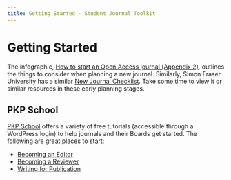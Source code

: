 ```yaml
---
title: Getting Started - Student Journal Toolkit
--- 
```


# Getting Started

The infographic, [How to start an Open Access journal (Appendix 2)](./appendix-2), outlines the things to consider when planning a new journal. Similarly, Simon Fraser University has a similar [New Journal Checklist](https://www.lib.sfu.ca/help/publish/dp/new-journal-checklist). Take some time to view it or similar resources in these early planning stages.

## PKP School

[PKP School](https://pkpschool.sfu.ca/) offers a variety of free tutorials (accessible through a WordPress login) to help journals and their Boards get started. The following are great places to start:

* [Becoming an Editor](https://pkpschool.sfu.ca/courses/becoming-an-editor/)
* [Becoming a Reviewer](https://pkpschool.sfu.ca/courses/becoming-a-reviewer/)
* [Writing for Publication](https://pkpschool.sfu.ca/courses/writing-for-publication/)

